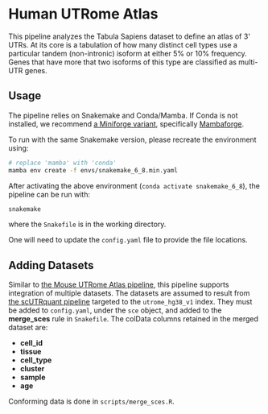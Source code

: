 # Human UTRome Atlas
This pipeline analyzes the Tabula Sapiens dataset to define an atlas of 3' UTRs. At its core is a tabulation of how many distinct cell types use a particular tandem (non-intronic) isoform at either 5% or 10% frequency. Genes that have more that two isoforms of this type are classified as multi-UTR genes.

## Usage

The pipeline relies on Snakemake and Conda/Mamba. If Conda is not installed, we recommend [a Miniforge variant](https://github.com/conda-forge/miniforge), specifically [Mambaforge](https://github.com/conda-forge/miniforge#mambaforge).

To run with the same Snakemake version, please recreate the environment using:

```bash
# replace 'mamba' with 'conda'
mamba env create -f envs/snakemake_6_8.min.yaml
```

After activating the above environment (`conda activate snakemake_6_8`), the pipeline can be run with:

```bash
snakemake
```

where the `Snakefile` is in the working directory.

One will need to update the `config.yaml` file to provide the file locations.

## Adding Datasets

Similar to [the Mouse UTRome Atlas pipeline](https://github.com/Mayrlab/atlas-mm), this pipeline supports integration of multiple datasets. The datasets are assumed to result from [the scUTRquant pipeline](https://mfansler.github.io/scutr-quant/) targeted to the `utrome_hg38_v1` index. They must be added to `config.yaml`, under the `sce` object, and added to the **merge_sces** rule in `Snakefile`. The colData columns retained in the merged dataset are:

 - **cell_id**
 - **tissue**
 - **cell_type**
 - **cluster**
 - **sample**
 - **age**

Conforming data is done in `scripts/merge_sces.R`.
